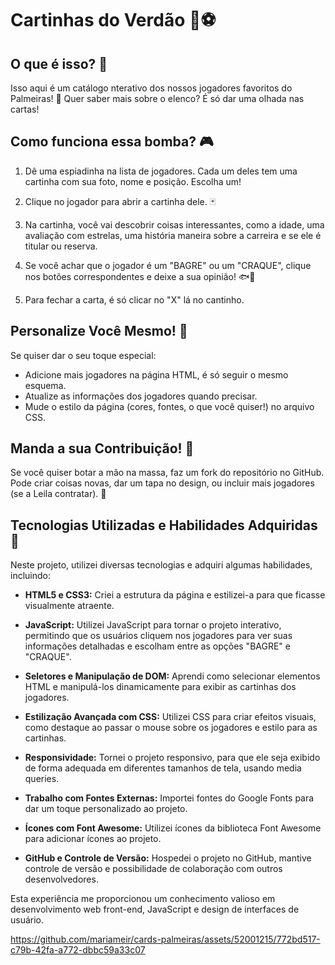 # Cartinhas do Verdão 🐷⚽


## O que é isso? 🤔

Isso aqui é um catálogo nterativo dos nossos jogadores favoritos do Palmeiras! 🌟 Quer saber mais sobre o elenco? É só dar uma olhada nas cartas!

## Como funciona essa bomba? 🎮

1. Dê uma espiadinha na lista de jogadores. Cada um deles tem uma cartinha com sua foto, nome e posição. Escolha um!

2. Clique no jogador para abrir a cartinha dele. 🃏

3. Na cartinha, você vai descobrir coisas interessantes, como a idade, uma avaliação com estrelas, uma história maneira sobre a carreira e se ele é titular ou reserva.

4. Se você achar que o jogador é um "BAGRE" ou um "CRAQUE", clique nos botões correspondentes e deixe a sua opinião! 🐟🌟

5. Para fechar a carta, é só clicar no "X" lá no cantinho. 

## Personalize Você Mesmo! 🎨

Se quiser dar o seu toque especial:

- Adicione mais jogadores na página HTML, é só seguir o mesmo esquema.
- Atualize as informações dos jogadores quando precisar.
- Mude o estilo da página (cores, fontes, o que você quiser!) no arquivo CSS.

## Manda a sua Contribuição! 🚀

Se você quiser botar a mão na massa, faz um fork do repositório no GitHub. Pode criar coisas novas, dar um tapa no design, ou incluir mais jogadores (se a Leila contratar). 🥅

## Tecnologias Utilizadas e Habilidades Adquiridas 🚀

Neste projeto, utilizei diversas tecnologias e adquiri algumas habilidades, incluindo:

- **HTML5 e CSS3:** Criei a estrutura da página e estilizei-a para que ficasse visualmente atraente.

- **JavaScript:** Utilizei JavaScript para tornar o projeto interativo, permitindo que os usuários cliquem nos jogadores para ver suas informações detalhadas e escolham entre as opções "BAGRE" e "CRAQUE".

- **Seletores e Manipulação de DOM:** Aprendi como selecionar elementos HTML e manipulá-los dinamicamente para exibir as cartinhas dos jogadores.

- **Estilização Avançada com CSS:** Utilizei CSS para criar efeitos visuais, como destaque ao passar o mouse sobre os jogadores e estilo para as cartinhas.

- **Responsividade:** Tornei o projeto responsivo, para que ele seja exibido de forma adequada em diferentes tamanhos de tela, usando media queries.

- **Trabalho com Fontes Externas:** Importei fontes do Google Fonts para dar um toque personalizado ao projeto.

- **Ícones com Font Awesome:** Utilizei ícones da biblioteca Font Awesome para adicionar ícones ao projeto.

- **GitHub e Controle de Versão:** Hospedei o projeto no GitHub, mantive controle de versão e possibilidade de colaboração com outros desenvolvedores.

Esta experiência me proporcionou um conhecimento valioso em desenvolvimento web front-end, JavaScript e design de interfaces de usuário.



https://github.com/mariameir/cards-palmeiras/assets/52001215/772bd517-c79b-42fa-a772-dbbc59a33c07


